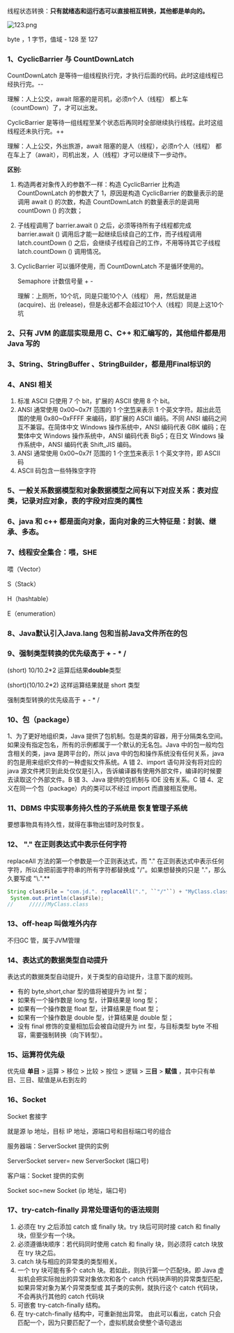 

线程状态转换：**只有就绪态和运行态可以直接相互转换，其他都是单向的。**

![123.png](https://i.loli.net/2019/07/22/5d357f6d5785915682.png)

byte ，1 字节，值域 - 128 至 127 



### 1、CyclicBarrier 与 CountDownLatch 

CountDownLatch 是等待一组线程执行完，才执行后面的代码。此时这组线程已经执行完。--

理解：人上公交，await 阻塞的是司机，必须n个人（线程） 都上车（countDown）了，才可以出发。

CyclicBarrier 是等待一组线程至某个状态后再同时全部继续执行线程。此时这组线程还未执行完。++

理解：人上公交，外出旅游，await 阻塞的是人（线程），必须n个人（线程） 都在车上了（await），司机出发，人（线程）才可以继续下一步动作。



**区别:**

1. 构造两者对象传入的参数不一样：构造 CyclicBarrier 比构造 CountDownLatch 的参数大了 1，原因是构造 CyclicBarrier 的数量表示的是调用 await () 的次数，构造 CountDownLatch 的数量表示的是调用 countDown () 的次数；

2. 子线程调用了 barrier.await () 之后，必须等待所有子线程都完成 barrier.await () 调用后才能一起继续后续自己的工作，而子线程调用 latch.countDown () 之后，会继续子线程自己的工作，不用等待其它子线程 latch.countDown () 调用情况。

3. CyclicBarrier 可以循环使用，而 CountDownLatch 不是循环使用的。

    

    Semaphore   计数信号量  + - 

    理解：上厕所，10个坑，同是只能10个人（线程） 用，然后就是进(acquire)、出 (release)，但是永远都不会超过10个人（线程）同是上这10个坑

     

### 2、只有 JVM 的底层实现是用 C、C++ 和汇编写的，其他组件都是用 Java 写的

### 3、String、StringBuffer 、StringBuilder，都是用Final标识的

### 4、ANSI 相关

1. 标准 ASCII 只使用 7 个 bit，扩展的 ASCII 使用 8 个 bit。
2. ANSI 通常使用 0x00~0x7f 范围的 1 个[字节](https://baike.baidu.com/item/%E5%AD%97%E8%8A%82)来表示 1 个英文字符。超出此范围的使用 0x80~0xFFFF 来编码，即扩展的 ASCII 编码。不同 ANSI 编码之间互不兼容。在简体中文 Windows 操作系统中，ANSI 编码代表 GBK 编码；在繁体中文 Windows 操作系统中，ANSI 编码代表 Big5；在日文 Windows 操作系统中，ANSI 编码代表 Shift_JIS 编码。
3. ANSI 通常使用 0x00~0x7f 范围的 1 个[字节](https://baike.baidu.com/item/%E5%AD%97%E8%8A%82)来表示 1 个英文字符，即 ASCII 码
4. ASCII 码包含一些特殊空字符

### 5、一般关系数据模型和对象数据模型之间有以下对应关系：表对应类，记录对应对象，表的字段对应类的属性

### 6、java 和 c++ 都是面向对象，面向对象的三大特征是：封装、继承、多态。

### 7、线程安全集合：喂，SHE

喂（Vector）

S（Stack）

H（hashtable）

E（enumeration）

### 8、Java默认引入Java.lang 包和当前Java文件所在的包

### 9、强制类型转换的优先级高于 + - * /

(short) 10/10.2*2 运算后结果**double**类型

(short)(10/10.2*2) 这样运算结果就是 short 类型

强制类型转换的优先级高于 + - * /

### 10、包（package）

1、为了更好地组织类，Java 提供了包机制。包是类的容器，用于分隔类名空间。如果没有指定包名，所有的示例都属于一个默认的无名包。Java 中的包一般均包含相关的类，java 是跨平台的，所以 java 中的包和操作系统没有任何关系，java 的包是用来组织文件的一种虚拟文件系统。A 错
2、import 语句并没有将对应的 java 源文件拷贝到此处仅仅是引入，告诉编译器有使用外部文件，编译的时候要去读取这个外部文件。B 错
3、Java 提供的包机制与 IDE 没有关系。C 错
4、定义在同一个包（package）内的类可以不经过 import 而直接相互使用。

### 11、DBMS 中实现事务持久性的子系统是 恢复管理子系统

要想事物具有持久性，就得在事物出错时及时恢复。

### 12、 "." 在正则表达式中表示任何字符

 replaceAll 方法的第一个参数是一个正则表达式，而 "." 在正则表达式中表示任何字符，所以会把前面字符串的所有字符都替换成 "/"。如果想替换的只是 "."，那么久要写成 "\\.".**

```java
String classFile = "com.jd.". replaceAll(".", ``"/"``) + "MyClass.class";
 System.out.println(classFile);
//     //////MyClass.class
```

### 13、off-heap 叫做堆外内存

不归GC 管，属于JVM管理

### 14、表达式的数据类型自动提升



表达式的数据类型自动提升，关于类型的自动提升，注意下面的规则。

- 有的 byte,short,char 型的值将被提升为 int 型；
- 如果有一个操作数是 long 型，计算结果是 long 型；
- 如果有一个操作数是 float 型，计算结果是 float 型；
- 如果有一个操作数是 double 型，计算结果是 double 型；
- 没有 final 修饰的变量相加后会被自动提升为 int 型，与目标类型 byte 不相容，需要强制转换（向下转型）。

### 15、运算符优先级

优先级 **单目** > 运算 > 移位 > 比较 > 按位 > 逻辑 > **三目** > **赋值** ，其中只有单目、三目、赋值是从右到左的

### 16、Socket

Socket 套接字 

就是源 Ip 地址，目标 IP 地址，源端口号和目标端口号的组合

服务器端：ServerSocket 提供的实例

ServerSocket server= new ServerSocket (端口号)

客户端：Socket 提供的实例

Socket soc=new Socket (ip 地址，端口号)

### 17、try-catch-finally 异常处理语句的语法规则

1.  必须在 try 之后添加 catch 或 finally 块。try 块后可同时接 catch 和 finally 块，但至少有一个块。
2. 必须遵循块顺序：若代码同时使用 catch 和 finally 块，则必须将 catch 块放在 try 块之后。
3. catch 块与相应的异常类的类型相关。 
4. 一个 try 块可能有多个 catch 块。若如此，则执行第一个匹配块。即 Java 虚拟机会把实际抛出的异常对象依次和各个 catch 代码块声明的异常类型匹配，如果异常对象为某个异常类型或 其子类的实例，就执行这个 catch 代码块，不会再执行其他的 catch 代码块 
5.  可嵌套 try-catch-finally 结构。 
6. 在 try-catch-finally 结构中，可重新抛出异常。 
    由此可以看出，catch 只会匹配一个，因为只要匹配了一个，虚拟机就会使整个语句退出